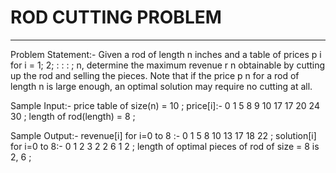 # ROD CUTTING PROBLEM
----------------------


Problem Statement:- Given a rod of length n inches and a table of prices p i for i = 1; 2; : : : ; n, determine the maximum revenue r n obtainable by cutting up the rod and selling the pieces. Note that if the price p n for a rod of length n is large enough, an optimal solution may require no cutting at all.

Sample Input:- price table of size(n) = 10 ; price[i]:- 0 1 5 8 9 10 17 17 20 24 30 ;
 length of rod(length) = 8 ;

Sample Output:- revenue[i] for i=0 to 8 :- 0 1 5 8 10 13 17 18 22 ; solution[i] for i=0 to 8:- 0 1 2 3 2 2 6 1 2 ; length of optimal pieces of rod of size = 8 is 2, 6 ;